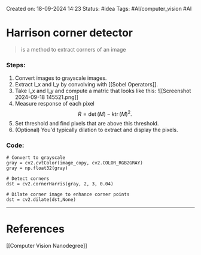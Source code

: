 Created on: 18-09-2024 14:23
Status: #idea
Tags: #AI/computer_vision #AI 
# Harrison corner detector
>is a method to extract corners of an image
### Steps:
1. Convert images to grayscale images. 
2. Extract I_x and I_y by convolving with [[Sobel Operators]].
3. Take I_x and I_y and compute a matric that looks like this:
![[Screenshot 2024-09-18 145521.png]]
4. Measure response of each pixel
$$
\begin{equation*} R = \operatorname{det}(M)-k \operatorname{tr}(M)^{2} . \end{equation*}
$$
5. Set threshold and find pixels that are above this threshold. 
6. (Optional) You'd typically dilation to extract and display the pixels.
### Code:
```
# Convert to grayscale
gray = cv2.cvtColor(image_copy, cv2.COLOR_RGB2GRAY)
gray = np.float32(gray)

# Detect corners 
dst = cv2.cornerHarris(gray, 2, 3, 0.04)

# Dilate corner image to enhance corner points
dst = cv2.dilate(dst,None)
```

-----------------
# References
[[Computer Vision Nanodegree]]